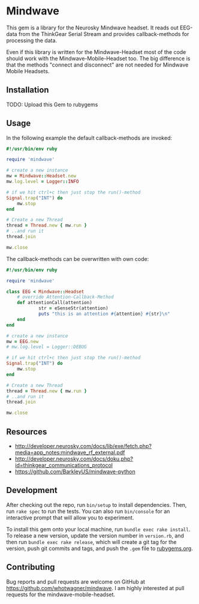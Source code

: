 # Mindwave

This gem is a library for the Neurosky Mindwave headset. It reads out EEG-data from the ThinkGear Serial Stream and provides callback-methods for processing the data.

Even if this library is written for the Mindwave-Headset most of the code should work with the Mindwave-Mobile-Headset too. The big difference is that the methods "connect and disconnect" are not needed for Mindwave Mobile Headsets. 

## Installation

TODO: Upload this Gem to rubygems

## Usage

In the following example the default callback-methods are invoked:

```ruby
#!/usr/bin/env ruby

require 'mindwave'

# create a new instance
mw = Mindwave::Headset.new
mw.log.level = Logger::INFO

# if we hit ctrl+c then just stop the run()-method
Signal.trap("INT") do
	mw.stop
end

# Create a new Thread
thread = Thread.new { mw.run }
# ..and run it
thread.join

mw.close

```

The callback-methods can be overwritten with own code:


```ruby
#!/usr/bin/env ruby

require 'mindwave'

class EEG < Mindwave::Headset
	# override Attention-Callback-Method
	def attentionCall(attention)
        	str = eSenseStr(attention)
        	puts "this is an attention #{attention} #{str}\n"
	end
end

# create a new instance
mw = EEG.new
# mw.log.level = Logger::DEBUG

# if we hit ctrl+c then just stop the run()-method
Signal.trap("INT") do
	mw.stop
end

# Create a new Thread
thread = Thread.new { mw.run }
# ..and run it
thread.join

mw.close
```

## Resources

   * http://developer.neurosky.com/docs/lib/exe/fetch.php?media=app_notes:mindwave_rf_external.pdf
   * http://developer.neurosky.com/docs/doku.php?id=thinkgear_communications_protocol
   * https://github.com/BarkleyUS/mindwave-python

## Development

After checking out the repo, run `bin/setup` to install dependencies. Then, run `rake spec` to run the tests. You can also run `bin/console` for an interactive prompt that will allow you to experiment.

To install this gem onto your local machine, run `bundle exec rake install`. To release a new version, update the version number in `version.rb`, and then run `bundle exec rake release`, which will create a git tag for the version, push git commits and tags, and push the `.gem` file to [rubygems.org](https://rubygems.org).

## Contributing

Bug reports and pull requests are welcome on GitHub at https://github.com/whotwagner/mindwave. I am highly interested at pull requests for the mindwave-mobile-headset.

